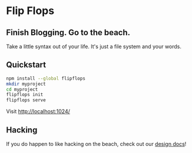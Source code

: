 # Flip Flops

## Finish Blogging. Go to the beach.

Take a little syntax out of your life. It's just a file system and your words.

## Quickstart

```bash
npm install --global flipflops
mkdir myproject
cd myproject
flipflops init
flipflops serve
```

Visit [http://localhost:1024/](http://localhost:1024/)

[config.js]: ./src/site/config.js

## Hacking

If you do happen to like hacking on the beach, check out our
[design docs](./src/design/README.md)!

